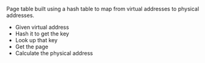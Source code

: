 Page table built using a hash table to map from virtual addresses to physical addresses.

- Given virtual address
- Hash it to get the key
- Look up that key
- Get the page
- Calculate the physical address